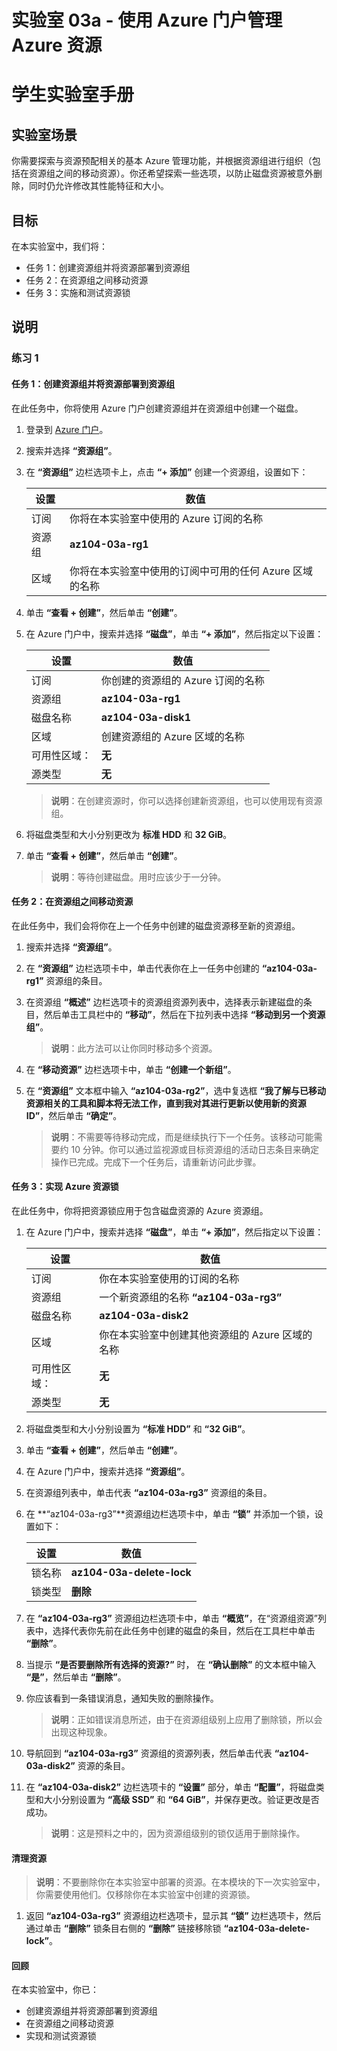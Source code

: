 ﻿---
lab:
    title: '03a - 使用 Azure 门户管理 Azure 资源'
    module: '模块 03 - Azure 管理'
---

# 实验室 03a - 使用 Azure 门户管理 Azure 资源
# 学生实验室手册

## 实验室场景

你需要探索与资源预配相关的基本 Azure 管理功能，并根据资源组进行组织（包括在资源组之间的移动资源）。你还希望探索一些选项，以防止磁盘资源被意外删除，同时仍允许修改其性能特征和大小。

## 目标

在本实验室中，我们将：

+ 任务 1：创建资源组并将资源部署到资源组
+ 任务 2：在资源组之间移动资源
+ 任务 3：实施和测试资源锁

## 说明

### 练习 1

#### 任务 1：创建资源组并将资源部署到资源组

在此任务中，你将使用 Azure 门户创建资源组并在资源组中创建一个磁盘。

1. 登录到 [Azure 门户](https://portal.azure.com)。

1. 搜索并选择 **“资源组”**。 

1. 在 **“资源组”** 边栏选项卡上，点击 **“+ 添加”** 创建一个资源组，设置如下：

    |设置|数值|
    |---|---|
    |订阅| 你将在本实验室中使用的 Azure 订阅的名称 |
    |资源组| **az104-03a-rg1**|
    |区域| 你将在本实验室中使用的订阅中可用的任何 Azure 区域的名称 |

1. 单击 **“查看 + 创建”**，然后单击 **“创建”**。

1. 在 Azure 门户中，搜索并选择 **“磁盘”**，单击 **“+ 添加”**，然后指定以下设置：

    |设置|数值|
    |---|---|
    |订阅| 你创建的资源组的 Azure 订阅的名称 |
    |资源组| **az104-03a-rg1** |
    |磁盘名称| **az104-03a-disk1** |
    |区域| 创建资源组的 Azure 区域的名称 |
    |可用性区域：| **无** |
    |源类型| **无** |

    >**说明**：在创建资源时，你可以选择创建新资源组，也可以使用现有资源组。

1. 将磁盘类型和大小分别更改为 **标准 HDD** 和 **32 GiB**。

1. 单击 **“查看 + 创建”**，然后单击 **“创建”**。

    >**说明**：等待创建磁盘。用时应该少于一分钟。

#### 任务 2：在资源组之间移动资源 

在此任务中，我们会将你在上一个任务中创建的磁盘资源移至新的资源组。 

1. 搜索并选择 **“资源组”**。 

1. 在 **“资源组”** 边栏选项卡中，单击代表你在上一任务中创建的 **“az104-03a-rg1”** 资源组的条目。

1. 在资源组 **“概述”** 边栏选项卡的资源组资源列表中，选择表示新建磁盘的条目，然后单击工具栏中的 **“移动”**，然后在下拉列表中选择 **“移动到另一个资源组”**。

    >**说明**：此方法可以让你同时移动多个资源。 

1. 在 **“移动资源”** 边栏选项卡中，单击 **“创建一个新组”**。

1. 在 **“资源组”** 文本框中输入 **“az104-03a-rg2”**，选中复选框 **“我了解与已移动资源相关的工具和脚本将无法工作，直到我对其进行更新以使用新的资源 ID”**，然后单击 **“确定”**。

    >**说明**：不需要等待移动完成，而是继续执行下一个任务。该移动可能需要约 10 分钟。你可以通过监视源或目标资源组的活动日志条目来确定操作已完成。完成下一个任务后，请重新访问此步骤。

#### 任务 3：实现 Azure 资源锁

在此任务中，你将把资源锁应用于包含磁盘资源的 Azure 资源组。

1. 在 Azure 门户中，搜索并选择 **“磁盘”**，单击 **“+ 添加”**，然后指定以下设置：

    |设置|数值|
    |---|---|
    |订阅| 你在本实验室使用的订阅的名称 |
    |资源组| 一个新资源组的名称 **“az104-03a-rg3”** |
    |磁盘名称| **az104-03a-disk2** |
    |区域| 你在本实验室中创建其他资源组的 Azure 区域的名称 |
    |可用性区域：| **无** |
    |源类型| **无** |

1. 将磁盘类型和大小分别设置为 **“标准 HDD”** 和 **“32 GiB”**。

1. 单击 **“查看 + 创建”**，然后单击 **“创建”**。

1. 在 Azure 门户中，搜索并选择 **“资源组”**。 

1. 在资源组列表中，单击代表 **“az104-03a-rg3”** 资源组的条目。

1. 在 **“az104-03a-rg3”**资源组边栏选项卡中，单击 **“锁”** 并添加一个锁，设置如下：

    |设置|数值|
    |---|---|
    |锁名称| **az104-03a-delete-lock** |
    |锁类型| **删除** |

1. 在 **“az104-03a-rg3”** 资源组边栏选项卡中，单击 **“概览”**，在“资源组资源”列表中，选择代表你先前在此任务中创建的磁盘的条目，然后在工具栏中单击 **“删除”**。 

1. 当提示 **“是否要删除所有选择的资源?”** 时， 在 **“确认删除”** 的文本框中输入 **“是”**，然后单击 **“删除”**。

1. 你应该看到一条错误消息，通知失败的删除操作。 

    >**说明**：正如错误消息所述，由于在资源组级别上应用了删除锁，所以会出现这种现象。

1. 导航回到 **“az104-03a-rg3”** 资源组的资源列表，然后单击代表 **“az104-03a-disk2”** 资源的条目。 

1. 在 **“az104-03a-disk2”** 边栏选项卡的 **“设置”** 部分，单击 **“配置”**，将磁盘类型和大小分别设置为 **“高级 SSD”** 和 **“64 GiB”**，并保存更改。验证更改是否成功。

    >**说明**：这是预料之中的，因为资源组级别的锁仅适用于删除操作。 

#### 清理资源

   >**说明**：不要删除你在本实验室中部署的资源。在本模块的下一次实验室中，你需要使用他们。仅移除你在本实验室中创建的资源锁。

1. 返回 **“az104-03a-rg3”** 资源组边栏选项卡，显示其 **“锁”** 边栏选项卡，然后通过单击 **“删除”** 锁条目右侧的 **“删除”** 链接移除锁 **“az104-03a-delete-lock”**。

#### 回顾

在本实验室中，你已：

- 创建资源组并将资源部署到资源组
- 在资源组之间移动资源
- 实现和测试资源锁